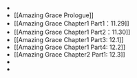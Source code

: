 -
- [[Amazing Grace Prologue]]
- [[Amazing Grace Chapter1 Part1：11.29]]
- [[Amazing Grace Chapter1 Part2：11.30]]
- [[Amazing Grace Chapter1 Part3: 12.1]]
- [[Amazing Grace Chapter1 Part4: 12.2]]
- [[Amazing Grace Chapter2 Part1: 12.3]]
-
-